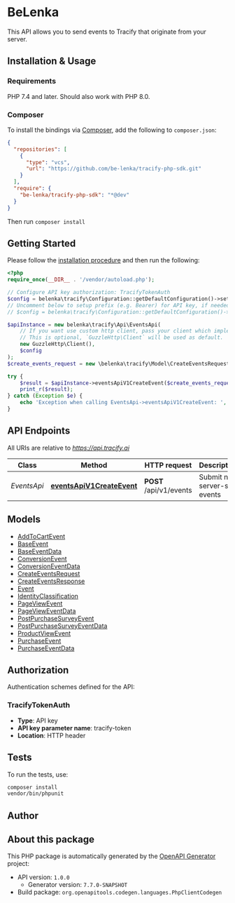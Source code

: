 # BeLenka

This API allows you to send events to Tracify that originate from
your server.

## Installation & Usage

### Requirements

PHP 7.4 and later.
Should also work with PHP 8.0.

### Composer

To install the bindings via [Composer](https://getcomposer.org/), add the following to `composer.json`:

```json
{
  "repositories": [
    {
      "type": "vcs",
      "url": "https://github.com/be-lenka/tracify-php-sdk.git"
    }
  ],
  "require": {
    "be-lenka/tracify-php-sdk": "*@dev"
  }
}
```

Then run `composer install`


## Getting Started

Please follow the [installation procedure](#installation--usage) and then run the following:

```php
<?php
require_once(__DIR__ . '/vendor/autoload.php');

// Configure API key authorization: TracifyTokenAuth
$config = belenka\tracify\Configuration::getDefaultConfiguration()->setApiKey('tracify-token', '<YOUR_API_KEY>');
// Uncomment below to setup prefix (e.g. Bearer) for API key, if needed
// $config = belenka\tracify\Configuration::getDefaultConfiguration()->setApiKeyPrefix('tracify-token', 'Bearer');

$apiInstance = new belenka\tracify\Api\EventsApi(
    // If you want use custom http client, pass your client which implements `GuzzleHttp\ClientInterface`.
    // This is optional, `GuzzleHttp\Client` will be used as default.
    new GuzzleHttp\Client(),
    $config
);
$create_events_request = new \belenka\tracify\Model\CreateEventsRequest(); // \belenka\tracify\Model\CreateEventsRequest

try {
    $result = $apiInstance->eventsApiV1CreateEvent($create_events_request);
    print_r($result);
} catch (Exception $e) {
    echo 'Exception when calling EventsApi->eventsApiV1CreateEvent: ', $e->getMessage(), PHP_EOL;
}

```

## API Endpoints

All URIs are relative to *https://api.tracify.ai*

Class | Method | HTTP request | Description
------------ | ------------- | ------------- | -------------
*EventsApi* | [**eventsApiV1CreateEvent**](docs/Api/EventsApi.md#eventsapiv1createevent) | **POST** /api/v1/events | Submit new server-side events

## Models

- [AddToCartEvent](docs/Model/AddToCartEvent.md)
- [BaseEvent](docs/Model/BaseEvent.md)
- [BaseEventData](docs/Model/BaseEventData.md)
- [ConversionEvent](docs/Model/ConversionEvent.md)
- [ConversionEventData](docs/Model/ConversionEventData.md)
- [CreateEventsRequest](docs/Model/CreateEventsRequest.md)
- [CreateEventsResponse](docs/Model/CreateEventsResponse.md)
- [Event](docs/Model/Event.md)
- [IdentityClassification](docs/Model/IdentityClassification.md)
- [PageViewEvent](docs/Model/PageViewEvent.md)
- [PageViewEventData](docs/Model/PageViewEventData.md)
- [PostPurchaseSurveyEvent](docs/Model/PostPurchaseSurveyEvent.md)
- [PostPurchaseSurveyEventData](docs/Model/PostPurchaseSurveyEventData.md)
- [ProductViewEvent](docs/Model/ProductViewEvent.md)
- [PurchaseEvent](docs/Model/PurchaseEvent.md)
- [PurchaseEventData](docs/Model/PurchaseEventData.md)

## Authorization

Authentication schemes defined for the API:
### TracifyTokenAuth

- **Type**: API key
- **API key parameter name**: tracify-token
- **Location**: HTTP header


## Tests

To run the tests, use:

```bash
composer install
vendor/bin/phpunit
```

## Author



## About this package

This PHP package is automatically generated by the [OpenAPI Generator](https://openapi-generator.tech) project:

- API version: `1.0.0`
    - Generator version: `7.7.0-SNAPSHOT`
- Build package: `org.openapitools.codegen.languages.PhpClientCodegen`
